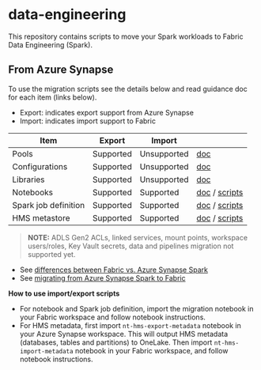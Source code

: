 # data-engineering

This repository contains scripts to move your Spark workloads to Fabric Data Engineering (Spark).

## From Azure Synapse

To use the migration scripts see the details below and read guidance doc for each item (links below).

- Export: indicates export support from Azure Synapse
- Import: indicates import support to Fabric

| Item                 | Export    | Import      |                                                                                                                                                                   |
|----------------------|-----------|-------------|-------------------------------------------------------------------------------------------------------------------------------------------------------------------|
| Pools                | Supported | Unsupported | [doc](https://learn.microsoft.com/en-us/fabric/data-engineering/migrate-synapse-spark-pools)                                  |
| Configurations       | Supported | Unsupported | [doc](https://learn.microsoft.com/en-us/fabric/data-engineering/migrate-synapse-spark-configurations)                         |
| Libraries            | Supported | Unsupported | [doc](https://learn.microsoft.com/en-us/fabric/data-engineering/migrate-synapse-spark-libraries)                              |
| Notebooks            | Supported | Supported   | [doc](https://learn.microsoft.com/en-us/fabric/data-engineering/migrate-synapse-notebooks) / [scripts](spark-notebooks/)      |
| Spark job definition | Supported | Supported   | [doc](https://learn.microsoft.com/en-us/fabric/data-engineering/migrate-synapse-spark-job-definition) / [scripts](spark-sjd/) |
| HMS metastore        | Supported | Supported   | [doc](https://learn.microsoft.com/en-us/fabric/data-engineering/migrate-synapse-hms-metadata) / [scripts](spark-catalog/hms/) |

 
> **NOTE:** ADLS Gen2 ACLs, linked services, mount points, workspace users/roles, Key Vault secrets, data and pipelines migration not supported yet. 

- See [differences between Fabric vs. Azure Synapse Spark](https://learn.microsoft.com/en-us/fabric/data-engineering/comparison-between-fabric-and-azure-synapse-spark)
- See [migrating from Azure Synapse Spark to Fabric](https://aka.ms/fabric-migrate-synapse-spark)

**How to use import/export scripts**

* For notebook and Spark job definition, import the migration notebook in your Fabric workspace and follow notebook instructions.
* For HMS metadata, first import `nt-hms-export-metadata` notebook in your Azure Synapse workspace. This will output HMS metadata (databases, tables and partitions) to OneLake. Then import `nt-hms-import-metadata` notebook in your Fabric workspace, and follow notebook instructions.
